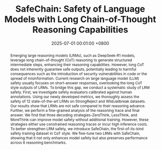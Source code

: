 ---
title:          "SafeChain: Safety of Language Models with Long Chain-of-Thought Reasoning Capabilities"
date:           2025-07-01 00:01:00 +0800
selected:       true
# pub:            "Thirteenth International Conference on Learning Representations (ICLR)"
pub: "Preprint"
pub_date:       "2025"
abstract: >-
  Emerging large reasoning models (LRMs), such as DeepSeek-R1 models, leverage long chain-of-thought (CoT) reasoning to generate structured intermediate steps, enhancing their reasoning capabilities. However, long CoT does not inherently guarantee safe outputs, potentially leading to harmful consequences such as the introduction of security vulnerabilities in code or the spread of misinformation. Current research on large language model (LLM) safety usually focuses on short-answer responses, overlooking the long CoT style outputs of LRMs. To bridge this gap, we conduct a systematic study of LRM safety. First, we investigate safety evaluators calibrated against human annotations. Using our newly developed metrics, we thoroughly assess the safety of 12 state-of-the-art LRMs on StrongReject and WildJailbreak datasets. Our results show that LRMs are not safe compared to their reasoning advance. Further, we perform a fine-grained analysis of the reasoning trace and final answer. We find that three decoding strategies-ZeroThink, LessThink, and MoreThink-can improve model safety without additional training. However, these strategies either use constrained reasoning traces or incur high inference costs. To better strengthen LRM safety, we introduce SafeChain, the first-of-its-kind safety training dataset in CoT style. We fine-tune two LRMs with SafeChain, showing that it not only enhances model safety but also preserves performance across 6 reasoning benchmarks.
  
cover:          /assets/images/covers/img_magpie.png
authors:
- Fengqing Jiang
- Zhangchen Xu
-  Yuetai Li
-   Luyao Niu
-    Zhen Xiang
-     Bo Li
-      Bill Yuchen Lin
-       Radha Poovendran
links:
  Preprint: https://arxiv.org/abs/2502.12025
  Project Website: https://safe-chain.github.io/
#   Code: TBA
  HuggingFace Dataset:  https://huggingface.co/datasets/UWNSL/SafeChain

medias:
  AI World: https://www.linkedin.com/posts/ai-world-eu_airesearch-innovation-aiweek8-activity-7298359667036966913-ujyX?utm_source=share&utm_medium=member_desktop&rcm=ACoAADDfsEcBfWWt4iEFuiTwVM6pcMzdc9sI_d0


---